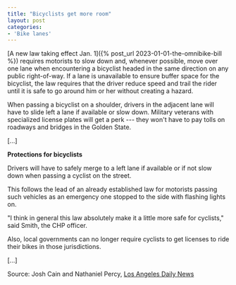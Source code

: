 ```yaml
---
title: "Bicyclists get more room"
layout: post
categories:
- 'Bike lanes'
---
```


[A new law taking effect Jan. 1]({% post_url 2023-01-01-the-omnibike-bill %}) requires motorists to slow down and, whenever possible, move over one lane when encountering a bicyclist headed in the same direction on any public right-of-way. If a lane is unavailable to ensure buffer space for the bicyclist, the law requires that the driver reduce speed and trail the rider until it is safe to go around him or her without creating a hazard.

When passing a bicyclist on a shoulder, drivers in the adjacent lane will have to slide left a lane if available or slow down. Military veterans with specialized license plates will get a perk --- they won't have to pay tolls on roadways and bridges in the Golden State.

\[...\]

**Protections for bicyclists**

Drivers will have to safely merge to a left lane if available or if not slow down when passing a cyclist on the street.

This follows the lead of an already established law for motorists passing such vehicles as an emergency one stopped to the side with flashing lights on.

"I think in general this law absolutely make it a little more safe for cyclists," said Smith, the CHP officer.

Also, local governments can no longer require cyclists to get licenses to ride their bikes in those jurisdictions.

\[...\]

Source: Josh Cain and Nathaniel Percy, [Los Angeles Daily News](https://www.dailynews.com/2022/12/30/bicyclists-get-more-room-vets-get-a-break-on-tolls-and-cops-get-a-law-to-fight-reckless-driving/)

